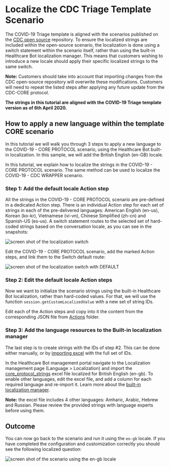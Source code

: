 # Localize the CDC Triage Template Scenario


The COVID-19 Triage template is aligned with the scenarios published on the [CDC open source](https://github.com/CDCgov/covid19healthbot) repository. To ensure the localized strings are included within the open-source scenario, the localization is done using a switch statement within the scenario itself, rather than using the built-in Healthcare Bot localization manager. This means that customers wishing to introduce a new locale should apply their specific localized strings to the same switch.

**Note:** Customers should take into account that importing changes from the CDC open-source repository will overwrite these modifications. Customers will need to repeat the listed steps after applying any future update from the CDC-CORE protocol.

**The strings in this tutorial are aligned with the COVID-19 Triage template version as of 6th April 2020.**

## How to apply a new language within the template CORE scenario
In this tutorial we will walk you through 3 steps to apply a new language to the COVID-19 - CORE PROTOCOL scenario, using the Healthcare Bot built-in localization. In this sample, we will add the British English (en-GB) locale.

In this tutorial, we explain how to localize the strings in the COVID-19 - CORE PROTOCOL scenario. The same method can be used to localize the COVID-19 - CDC WRAPPER scenario.

### Step 1: Add the default locale Action step
All the strings in the COVID-19 - CORE PROTOCOL scenario are pre-defined in a dedicated Action step. There is an individual Action step for each set of strings in each of the pre-delivered languages: American English (en-us), Korean (ko-kr), Vietnamese (vi-vn), Chinese Simplified (zh-cn) and Spanish-US (es-us).
A switch statement routes to the selected set of hard-coded strings based on the conversation locale, as you can see in the snapshots:

![screen shot of the localization switch](./core_protocol_1.png)

Edit the COVID-19 - CORE PROTOCOL scenario, add the marked Action steps, and link them to the Switch default route:

![screen shot of the localization switch with DEFAULT](./core_protocol_2.png)

### Step 2: Edit the default locale Action steps
Now we want to initialize the scenario strings using the built-in Healthcare Bot localization, rather than hard-coded values. For that, we will use the function `session.getCustomLocalizedValue` with a new set of string IDs. 

Edit each of the Action steps and copy into it the content from the corresponding JSON file from [Actions](./Actions) folder.

### Step 3: Add the language resources to the Built-in localization manager
The last step is to create strings with the IDs of step #2. This can be done either manually, or by [importing excel](https://docs.microsoft.com/en-us/HealthBot/localization#import-logic) with the full set of IDs.

In the Healthcare Bot management portal navigate to the Localization management page (Language > Localization) and import the [core_protocol_strings](./core_protocol_strings.xlsx) excel file localized for British English (en-gb). 
To enable other languages, edit the excel file, and add a column for each required language and re-import it. Learn more about the [built-in localization manager](https://docs.microsoft.com/en-us/HealthBot/localization).

**Note:** the excel file includes 4 other languages: Amharic, Arabic, Hebrew and Russian. Please review the provided strings with language experts before using them.

## Outcome
You can now go back to the scenario and run it using the `en-gb` locale.
If you have completed the configuration and customization correctly you should see the following localized question:

![screen shot of the scenario using the en-gb locale](./core_protocol_3.png)

